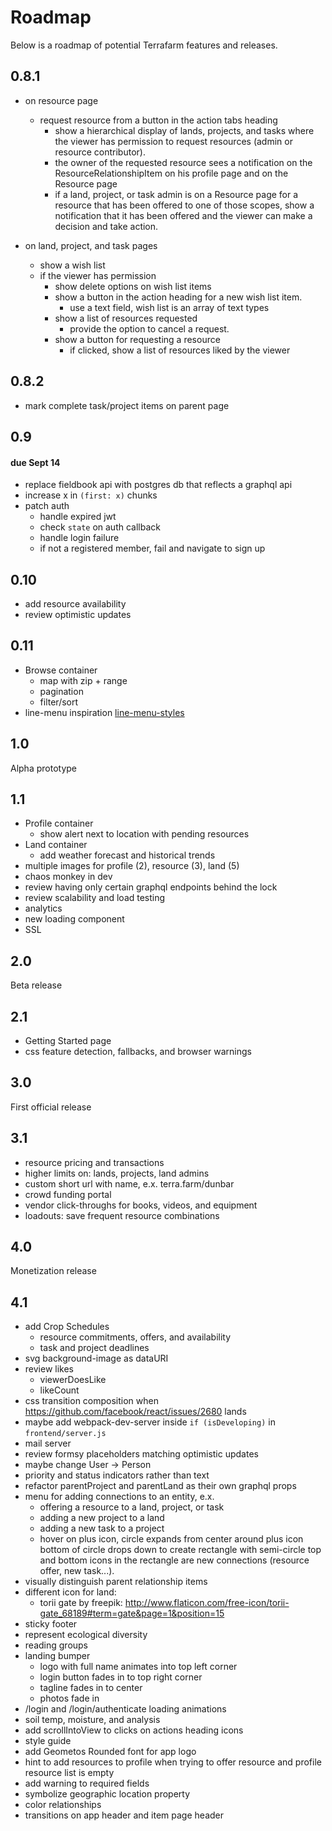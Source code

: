 # Roadmap

Below is a roadmap of potential Terrafarm features and releases.


## 0.8.1

- on resource page
  - request resource from a button in the action tabs heading
    - show a hierarchical display of lands, projects, and tasks where the viewer
      has permission to request resources (admin or resource contributor).
    - the owner of the requested resource sees a notification on the
      ResourceRelationshipItem on his profile page and on the Resource page
    - if a land, project, or task admin is on a Resource page for a resource that
      has been offered to one of those scopes, show a notification that it has
      been offered and the viewer can make a decision and take action.

- on land, project, and task pages
  - show a wish list
  - if the viewer has permission
    - show delete options on wish list items
    - show a button in the action heading for a new wish list item.
      - use a text field, wish list is an array of text types
    - show a list of resources requested
      - provide the option to cancel a request.
    - show a button for requesting a resource
      - if clicked, show a list of resources liked by the viewer


## 0.8.2

- mark complete task/project items on parent page


## 0.9

#### due Sept 14
- replace fieldbook api with postgres db that reflects a graphql api
- increase x in `(first: x)` chunks
- patch auth
  - handle expired jwt
  - check `state` on auth callback
  - handle login failure
  - if not a registered member, fail and navigate to sign up


## 0.10

- add resource availability
- review optimistic updates


## 0.11

- Browse container
  - map with zip + range
  - pagination
  - filter/sort
- line-menu inspiration [line-menu-styles](http://tympanus.net/Development/LineMenuStyles/#Valentine)


## 1.0

Alpha prototype


## 1.1

- Profile container
  - show alert next to location with pending resources
- Land container
  - add weather forecast and historical trends
- multiple images for profile (2), resource (3), land (5)
- chaos monkey in dev
- review having only certain graphql endpoints behind the lock
- review scalability and load testing
- analytics
- new loading component
- SSL


## 2.0

Beta release


## 2.1

- Getting Started page
- css feature detection, fallbacks, and browser warnings


## 3.0

First official release


## 3.1

- resource pricing and transactions
- higher limits on: lands, projects, land admins
- custom short url with name, e.x. terra.farm/dunbar
- crowd funding portal
- vendor click-throughs for books, videos, and equipment
- loadouts: save frequent resource combinations


## 4.0

Monetization release


## 4.1

- add Crop Schedules
  - resource commitments, offers, and availability
  - task and project deadlines
- svg background-image as dataURI
- review likes
  - viewerDoesLike
  - likeCount
- css transition composition when https://github.com/facebook/react/issues/2680 lands
- maybe add webpack-dev-server inside `if (isDeveloping)` in `frontend/server.js`
- mail server
- review formsy placeholders matching optimistic updates
- maybe change User -> Person
- priority and status indicators rather than text
- refactor parentProject and parentLand as their own graphql props
- menu for adding connections to an entity, e.x.
  - offering a resource to a land, project, or task
  - adding a new project to a land
  - adding a new task to a project
  - hover on plus icon, circle expands from center around plus icon
    bottom of circle drops down to create rectangle with semi-circle top and bottom
    icons in the rectangle are new connections (resource offer, new task...).
- visually distinguish parent relationship items
- different icon for land:
  - torii gate by freepik: http://www.flaticon.com/free-icon/torii-gate_68189#term=gate&page=1&position=15
- sticky footer
- represent ecological diversity
- reading groups
- landing bumper
  - logo with full name animates into top left corner
  - login button fades in to top right corner
  - tagline fades in to center
  - photos fade in
- /login and /login/authenticate loading animations
- soil temp, moisture, and analysis
- add scrollIntoView to clicks on actions heading icons
- style guide
- add Geometos Rounded font for app logo
- hint to add resources to profile when trying to offer resource and profile resource list is empty
- add warning to required fields
- symbolize geographic location property
- color relationships
- transitions on app header and item page header
